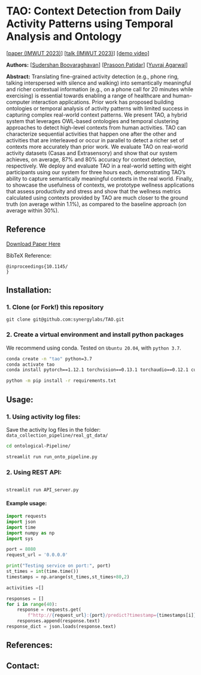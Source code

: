 # TAO: Context Detection from Daily Activity Patterns using Temporal Analysis and Ontology

[[paper (IMWUT 2023)](https://doi.org/10.1145/3610896)]
[[talk (IMWUT 2023)](https://www.youtube.com/)]
[[demo video]](https://www.youtube.com/)

**Authors:**
[[Sudershan Boovaraghavan](https://sudershanb.com/)]
[[Prasoon Patidar](http://prasoonpatidar.com/)]
[[Yuvraj Agarwal](https://www.synergylabs.org/yuvraj/)]

**Abstract:**
Translating fine-grained activity detection (e.g., phone ring, talking interspersed 
with silence and walking) into semantically meaningful and richer contextual information 
(e.g., on a phone call for 20 minutes while exercising) is essential towards enabling a range 
of healthcare and human-computer interaction applications. Prior work has proposed building 
ontologies or temporal analysis of activity patterns with limited success in capturing complex 
real-world context patterns. We present TAO, a hybrid system that leverages OWL-based ontologies 
and temporal clustering approaches to detect high-level contexts from human activities. TAO can 
characterize sequential activities that happen one after the other and activities that are 
interleaved or occur in parallel to detect a richer set of contexts more accurately than 
prior work. We evaluate TAO on real-world activity datasets (Casas and Extrasensory) 
and show that our system achieves, on average, 87% and 80% accuracy for context detection, 
respectively. We deploy and evaluate TAO in a real-world setting with eight participants 
using our system for three hours each, demonstrating TAO’s ability to capture semantically 
meaningful contexts in the real world. Finally, to showcase the usefulness of contexts, 
we prototype wellness applications that assess productivity and stress and show that 
the wellness metrics calculated using contexts provided by TAO are much closer to the 
ground truth (on average within 1.1%), as compared to the baseline approach (on average within 30%).
## Reference

[Download Paper Here](https://doi.org/10.1145/3610896)


BibTeX Reference:

```
@inproceedings{10.1145/
}
```


## Installation:

### 1. Clone (or Fork!) this repository
```
git clone git@github.com:synergylabs/TAO.git
```

### 2. Create a virtual environment and install python packages
We recommend using conda. Tested on `Ubuntu 20.04`, with `python 3.7`.

```bash
conda create -n "tao" python=3.7
conda activate tao
conda install pytorch==1.12.1 torchvision==0.13.1 torchaudio==0.12.1 cudatoolkit=10.2 -c pytorch

python -m pip install -r requirements.txt
```

## Usage:

### 1. Using activity log files:

Save the activity log files in the folder: ```data_collection_pipeline/real_gt_data/```

```bash
cd ontological-Pipeline/

streamlit run run_onto_pipeline.py
```

### 2. Using REST API:

```bash

streamlit run API_server.py
```

#### Example usage:
```python
import requests
import json
import time
import numpy as np
import sys

port = 8080
request_url = '0.0.0.0'

print("Testing service on port:", port)
st_times = int(time.time())
timestamps = np.arange(st_times,st_times+80,2)

activities =[]

responses = []
for i in range(40):
    response = requests.get(
        f"http://{request_url}:{port}/predict?timestamp={timestamps[i]}&activities={activities[i]}")
    responses.append(response.text)
response_dict = json.loads(response.text)
```

[//]: # (## Directory structure:)



## References:


## Contact:


